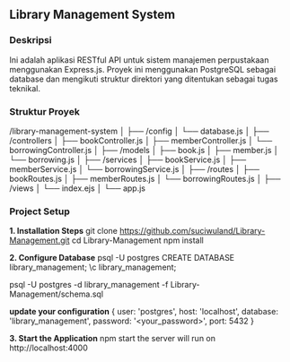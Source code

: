 ## Library Management System 
### Deskripsi
Ini adalah aplikasi RESTful API untuk sistem manajemen perpustakaan menggunakan Express.js. 
Proyek ini menggunakan PostgreSQL sebagai database dan mengikuti struktur direktori yang ditentukan sebagai tugas teknikal.

### Struktur Proyek 
/library-management-system
│
├── /config
│   └── database.js
│
├── /controllers
│   ├── bookController.js
│   ├── memberController.js
│   └── borrowingController.js
│
├── /models
│   ├── book.js
│   ├── member.js
│   └── borrowing.js
│
├── /services
│   ├── bookService.js
│   ├── memberService.js
│   └── borrowingService.js
│
├── /routes
│   ├── bookRoutes.js
│   ├── memberRoutes.js
│   └── borrowingRoutes.js
│
├── /views
│   └── index.ejs
│
└── app.js

### Project Setup

**1. Installation Steps**
git clone https://github.com/suciwuland/Library-Management.git
cd Library-Management
npm install

**2. Configure Database**
psql -U postgres
CREATE DATABASE library_management;
\c library_management;

psql -U postgres -d library_management -f Library-Management/schema.sql

**update your configuration**
{ user: 'postgres',
 host: 'localhost',
 database: 'library_management',
 password: '<your_password>',
 port: 5432
 }

**3. Start the Application**
npm start
the server will run on http://localhost:4000


